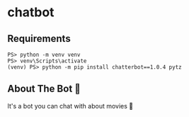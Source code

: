 # chatbot
## Requirements
```
PS> python -m venv venv
PS> venv\Scripts\activate
(venv) PS> python -m pip install chatterbot==1.0.4 pytz
```
## About The Bot 🤖
   It's a bot you can chat with about movies 🎥
